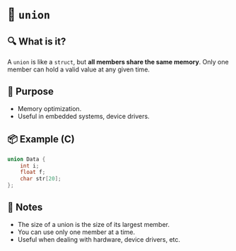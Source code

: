 # 🧱 `union`

## 🔍 What is it?
A `union` is like a `struct`, but **all members share the same memory**. Only one member can hold a valid value at any given time.

## 🧠 Purpose
- Memory optimization.
- Useful in embedded systems, device drivers.

## 📦 Example (C)

```c
union Data {
    int i;
    float f;
    char str[20];
};
```

## 📝 Notes
- The size of a union is the size of its largest member.
- You can use only one member at a time.
- Useful when dealing with hardware, device drivers, etc.